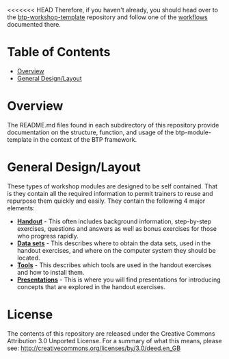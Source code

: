 <<<<<<< HEAD
Therefore, if you haven't already, you should head over to the 
[btp-workshop-template](https://github.com/BPA-CSIRO-Workshops/btp-workshop-template) repository and follow one of the
[workflows](https://github.com/BPA-CSIRO-Workshops/btp-workshop-template#general-workflows) documented there.

Table of Contents
=================
<!-- START doctoc generated TOC please keep comment here to allow auto update -->
<!-- DON'T EDIT THIS SECTION, INSTEAD RE-RUN doctoc TO UPDATE -->

- [Overview](#overview)
- [General Design/Layout](#general-designlayout)

<!-- END doctoc generated TOC please keep comment here to allow auto update -->

Overview
========
The README.md files found in each subdirectory of this repository provide documentation on the structure, function, and usage of the btp-module-template in the context of the BTP framework.

General Design/Layout
=====================
These types of workshop modules are designed to be self contained. That is they contain all the
required information to permit trainers to reuse and repurpose them quickly and easily. They contain
the following 4 major elements:

 * **[Handout](handout)** - This often includes background information, step-by-step exercises, questions and
   answers as well as bonus exercises for those who progress rapidly.
 * **[Data sets](datasets)** - This describes where to obtain the data sets, used in the handout exercises, and
   where on the computer system they should be located.
 * **[Tools](tools)** - This describes which tools are used in the handout exercises and how to install them.
 * **[Presentations](presentations)** - This is where you will find presentations for introducing concepts that are
   explored in the handout exercises.

License
=======
The contents of this repository are released under the Creative Commons
Attribution 3.0 Unported License. For a summary of what this means,
please see:
http://creativecommons.org/licenses/by/3.0/deed.en_GB
